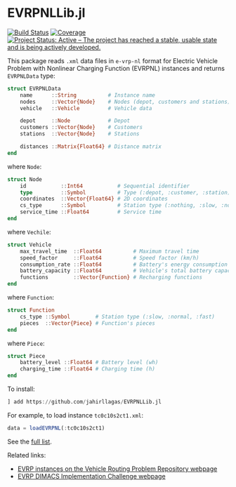 # EVRPNLLib.jl

[![Build Status](https://github.com/jahirllagas/EVRPNLLib.jl/workflows/CI/badge.svg)](https://github.com/jahirllagas/EVRPNLLib.jl/actions)
[![Coverage](https://codecov.io/gh/jahirllagas/EVRPNLLib.jl/branch/main/graph/badge.svg)](https://codecov.io/gh/jahirllagas/EVRPNLLib.jl)
[![Project Status: Active – The project has reached a stable, usable state and is being actively developed.](https://www.repostatus.org/badges/latest/active.svg)](https://www.repostatus.org/#active)

This package reads `.xml` data files in `e-vrp-nl` format for Electric Vehicle Problem with Nonlinear Charging Function (EVRPNL) instances and returns `EVRPNLData` type:
```julia
struct EVRPNLData
    name      ::String          # Instance name
    nodes     ::Vector{Node}    # Nodes (depot, customers and stations)
    vehicle   ::Vehicle         # Vehicle data

    depot     ::Node            # Depot
    customers ::Vector{Node}    # Customers
    stations  ::Vector{Node}    # Stations

    distances ::Matrix{Float64} # Distance matrix
end
```

where `Node`:
```julia
struct Node
    id           ::Int64           # Sequential identifier
    type         ::Symbol          # Type (:depot, :customer, :station)
    coordinates  ::Vector{Float64} # 2D coordinates
    cs_type      ::Symbol          # Station type (:nothing, :slow, :normal, :fast)
    service_time ::Float64         # Service time
end
```

where `Vechile`:
```julia
struct Vehicle
    max_travel_time  ::Float64          # Maximum travel time
    speed_factor     ::Float64          # Speed factor (km/h)
    consumption_rate ::Float64          # Battery's energy consumption rate (wh/km)
    battery_capacity ::Float64          # Vehicle's total battery capacity (wh)
    functions        ::Vector{Function} # Recharging functions
end
```

where `Function`:
```julia
struct Function
    cs_type ::Symbol        # Station type (:slow, :normal, :fast)
    pieces  ::Vector{Piece} # Function's pieces
end
```

where `Piece`:
```julia
struct Piece
    battery_level ::Float64 # Battery level (wh)
    charging_time ::Float64 # Charging time (h)
end
```

To install:
```julia
] add https://github.com/jahirllagas/EVRPNLLib.jl
```

For example, to load instance `tc0c10s2ct1.xml`:
```julia
data = loadEVRPNL(:tc0c10s2ct1)
```

See the [full list](https://github.com/rafaelmartinelli/BPPLib.jl/tree/main/data).

Related links:
- [EVRP instances on the Vehicle Routing Problem Repository webpage](http://www.vrp-rep.org/datasets/item/2016-0020.html)
- [EVRP DIMACS Implementation Challenge webpage](http://dimacs.rutgers.edu/programs/challenge/vrp/evrp/)
